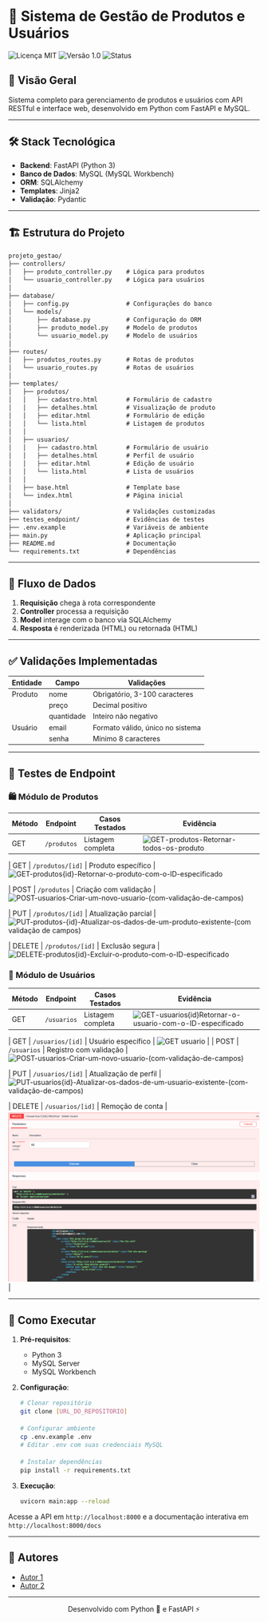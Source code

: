 # 🚀 Sistema de Gestão de Produtos e Usuários

![Licença MIT](https://img.shields.io/badge/license-MIT-blue)
![Versão 1.0](https://img.shields.io/badge/version-1.0-green)
![Status](https://img.shields.io/badge/status-stable-brightgreen)

## 📌 Visão Geral

Sistema completo para gerenciamento de produtos e usuários com API RESTful e interface web, desenvolvido em Python com FastAPI e MySQL.

---

## 🛠️ Stack Tecnológica

- **Backend**: FastAPI (Python 3)
- **Banco de Dados**: MySQL (MySQL Workbench)
- **ORM**: SQLAlchemy
- **Templates**: Jinja2
- **Validação**: Pydantic

---

## 🏗️ Estrutura do Projeto

```
projeto_gestao/
├── controllers/
│   ├── produto_controller.py    # Lógica para produtos
│   └── usuario_controller.py    # Lógica para usuários
│
├── database/
│   ├── config.py                # Configurações do banco
│   └── models/
│       ├── database.py          # Configuração do ORM
│       ├── produto_model.py     # Modelo de produtos
│       └── usuario_model.py     # Modelo de usuários
│
├── routes/
│   ├── produtos_routes.py       # Rotas de produtos
│   └── usuario_routes.py        # Rotas de usuários
│
├── templates/
│   ├── produtos/
│   │   ├── cadastro.html        # Formulário de cadastro
│   │   ├── detalhes.html        # Visualização de produto
│   │   ├── editar.html          # Formulário de edição
│   │   └── lista.html           # Listagem de produtos
│   │
│   ├── usuarios/
│   │   ├── cadastro.html        # Formulário de usuário
│   │   ├── detalhes.html        # Perfil de usuário
│   │   ├── editar.html          # Edição de usuário
│   │   └── lista.html           # Lista de usuários
│   │
│   ├── base.html                # Template base
│   └── index.html               # Página inicial
│
├── validators/                  # Validações customizadas
├── testes_endpoint/             # Evidências de testes
├── .env.example                 # Variáveis de ambiente
├── main.py                      # Aplicação principal
├── README.md                    # Documentação
└── requirements.txt             # Dependências
```

---

## 🔄 Fluxo de Dados

1. **Requisição** chega à rota correspondente
2. **Controller** processa a requisição
3. **Model** interage com o banco via SQLAlchemy
4. **Resposta** é renderizada (HTML) ou retornada (HTML)

---

## ✅ Validações Implementadas

| Entidade  | Campo          | Validações                              |
|-----------|----------------|-----------------------------------------|
| Produto   | nome           | Obrigatório, 3-100 caracteres           |
|           | preço          | Decimal positivo                        |
|           | quantidade     | Inteiro não negativo                    |
| Usuário   | email          | Formato válido, único no sistema        |
|           | senha          | Mínimo 8 caracteres                     |

---

## 🧪 Testes de Endpoint

### 🛍️ Módulo de Produtos

| Método | Endpoint               | Casos Testados | Evidência |
|--------|------------------------|----------------|-----------|
| GET    | `/produtos`            | Listagem completa | ![GET-produtos-Retornar-todos-os-produto](https://github.com/user-attachments/assets/71b45a3e-6f7b-47fd-8b9b-5a68fe115bdb)

| GET    | `/produtos/[id]`       | Produto específico | ![GET-produtos{id}-Retornar-o-produto-com-o-ID-especificado](https://github.com/user-attachments/assets/d200e0b9-1e02-4438-9db9-c8c7bd52cfc8)

| POST   | `/produtos`            | Criação com validação | ![POST-usuarios-Criar-um-novo-usuario-(com-validação-de-campos)](https://github.com/user-attachments/assets/5f43d9be-0c0b-4240-951a-a14862b962e9)

| PUT    | `/produtos/[id]`       | Atualização parcial | ![PUT-produtos-{id}-Atualizar-os-dados-de-um-produto-existente-(com validação de campos)](https://github.com/user-attachments/assets/d8459042-ef72-4f58-813c-125c53428aa1)

| DELETE | `/produtos/[id]`       | Exclusão segura | ![DELETE-produtos{id}-Excluir-o-produto-com-o-ID-especificado](https://github.com/user-attachments/assets/48ff4241-6c9e-416d-9578-38a662ca464d)


### 👥 Módulo de Usuários

| Método | Endpoint               | Casos Testados | Evidência |
|--------|------------------------|----------------|-----------|
| GET    | `/usuarios`            | Listagem completa | ![GET-usuarios{id}Retornar-o-usuario-com-o-ID-especificado](https://github.com/user-attachments/assets/a47220a8-4b7a-488c-a374-49d5528032be)

| GET    | `/usuarios/[id]`       | Usuário específico | ![GET usuario](testes_endpoint/GET-usuarios[id]Retornar-o-usuario-com-o-ID-especificado.png) |
| POST   | `/usuarios`            | Registro com validação | ![POST-usuarios-Criar-um-novo-usuario-(com-validação-de-campos)](https://github.com/user-attachments/assets/9a3d1ace-8607-4076-9ece-a9bdb6a94b9e)

| PUT    | `/usuarios/[id]`       | Atualização de perfil |![PUT-usuarios{id}-Atualizar-os-dados-de-um-usuario-existente-(com-validação-de-campos)](https://github.com/user-attachments/assets/f3eee6f7-454a-4764-ae30-eb50c5bea968)

| DELETE | `/usuarios/[id]`       | Remoção de conta | ![DELETE usuario](teste_endpoint/DELETE-usuarios{id}-Excluir-o-usuario-com-o-ID-especificado.png) |

---

## 🚀 Como Executar

1. **Pré-requisitos**:
   - Python 3
   - MySQL Server
   - MySQL Workbench

2. **Configuração**:
   ```bash
   # Clonar repositório
   git clone [URL_DO_REPOSITORIO]
   
   # Configurar ambiente
   cp .env.example .env
   # Editar .env com suas credenciais MySQL
   
   # Instalar dependências
   pip install -r requirements.txt
   ```

3. **Execução**:
   ```bash
   uvicorn main:app --reload
   ```

Acesse a API em `http://localhost:8000` e a documentação interativa em `http://localhost:8000/docs`

---

## 👥 Autores

- [Autor 1](https://github.com/autor1)
- [Autor 2](https://github.com/autor2)

---

<div align="center">
  Desenvolvido com Python 🐍 e FastAPI ⚡ 
</div>
